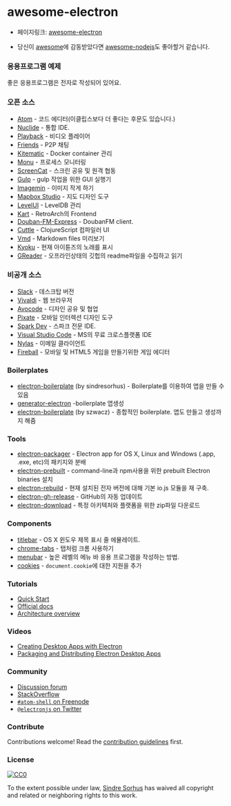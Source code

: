 # awesome-electron
- 페이지링크: [awesome-electron](https://github.com/sindresorhus/awesome-electron)

- 당신이 [awesome](https://github.com/sindresorhus/awesome)에 감동받았다면 [awesome-nodejs](https://github.com/sindresorhus/awesome-nodejs)도 좋아할거 같습니다.

### 응용프로그램 예제 

좋은 응용프로그램은 전자로 작성되어 있어요. 

### 오픈 소스 

- [Atom](https://github.com/atom/atom) - 코드 에디터(이클립스보다 더 좋다는 후문도 있습니다.)
- [Nuclide](http://nuclide.io) - 통합 IDE.
- [Playback](https://github.com/mafintosh/playback) - 비디오 플레이어 
- [Friends](https://github.com/moose-team/friends) - P2P 채팅 
- [Kitematic](https://kitematic.com) - Docker container 관리 
- [Monu](https://github.com/maxogden/monu) - 프로세스 모니터링 
- [ScreenCat](https://github.com/maxogden/screencat) - 스크린 공유 및 원격 협동
- [Gulp](https://github.com/sindresorhus/gulp-app) - gulp 작업을 위한 GUI 실행기 
- [Imagemin](https://github.com/imagemin/imagemin-app) - 이미지 작게 하기 
- [Mapbox Studio](https://github.com/mapbox/mapbox-studio) - 지도 디자인 도구
- [LevelUI](https://github.com/hij1nx/levelui) - LevelDB 관리
- [Kart](https://github.com/maddox/kart) - RetroArch의 Frontend
- [Douban-FM-Express](https://github.com/cyrilis/Douban-FM-Express) - DoubanFM client.
- [Cuttle](https://github.com/oakmac/cuttle) - ClojureScript 컴파일러 UI
- [Vmd](https://github.com/yoshuawuyts/vmd) - Markdown files 미리보기 
- [Kyoku](https://github.com/cheeaun/kyoku) - 현재 아이튠즈의 노래를 표시
- [GReader](https://github.com/Nekle/greader) - 오프라인상태의 깃헙의 readme파일을 수집하고 읽기


### 비공개 소스

- [Slack](https://medium.com/ben-and-dion/how-slack-built-a-well-loved-product-going-against-peter-thiel-and-native-app-fashion-2abbbe5a022f) - 데스크탑 버전 
- [Vivaldi](https://vivaldi.com) - 웹 브라우저
- [Avocode](http://avocode.com) - 디자인 공유 및 협업 
- [Pixate](http://www.pixate.com) - 모바일 인터렉션 디자인 도구 
- [Spark Dev](https://www.spark.io/dev) - 스파크 전문 IDE.
- [Visual Studio Code](https://code.visualstudio.com) - MS의 무료 크로스플랫폼 IDE
- [Nylas](https://www.nylas.com/blog/splitting-the-atom) - 이메일 클라이언트
- [Fireball](http://fireball-x.com/en) - 모바일 및 HTML5 게임을 만들기위한 게임 에디터


### Boilerplates

- [electron-boilerplate](https://github.com/sindresorhus/electron-boilerplate) (by sindresorhus) - Boilerplate를 이용하여 앱을 만들 수 있음
- [generator-electron](https://github.com/sindresorhus/generator-electron) -boilerplate 앱생성 
- [electron-boilerplate](https://github.com/szwacz/electron-boilerplate) (by szwacz) - 종합적인 boilerplate. 앱도 만들고 생성까지 해줌 

### Tools

- [electron-packager](https://github.com/maxogden/electron-packager) - Electron app for OS X, Linux and Windows (.app, .exe, etc)의 패키지와 분배 
- [electron-prebuilt](https://github.com/mafintosh/electron-prebuilt) - command-line과   npm사용을 위한 prebuilt Electron binaries 설치  
- [electron-rebuild](https://github.com/paulcbetts/electron-rebuild) - 현재 설치된 전자 버전에 대해 기본 io.js 모듈을 재 구축.
- [electron-gh-release](https://github.com/jenslind/electron-gh-releases) - GitHub의 자동 업데이트
- [electron-download](https://github.com/maxogden/electron-download) - 특정 아키텍처와 플랫폼을 위한 zip파일 다운로드 

### Components

- [titlebar](https://github.com/kapetan/titlebar) - OS X 윈도우 제목 표시 줄 에뮬레이트.
- [chrome-tabs](https://github.com/adamschwartz/chrome-tabs) - 탭처럼 크롬 사용하기 
- [menubar](https://github.com/maxogden/menubar) - 높은 레벨의 메뉴 바 응용 프로그램을 작성하는 방법.
- [cookies](https://github.com/hstove/electron-cookies) - `document.cookie`에 대한 지원을 추가


### Tutorials

- [Quick Start](https://github.com/atom/electron/blob/master/docs/tutorial/quick-start.md)
- [Official docs](https://github.com/atom/electron/tree/master/docs)
- [Architecture overview](https://github.com/ilyavorobiev/atom-docs/blob/master/atom-shell/Architecture.md)


### Videos

- [Creating Desktop Apps with Electron](https://www.youtube.com/watch?v=ojX5yz35v4M)
- [Packaging and Distributing Electron Desktop Apps](https://www.youtube.com/watch?v=dz5SnmBzBXc)


### Community

- [Discussion forum](https://discuss.atom.io/c/electron)
- [StackOverflow](http://stackoverflow.com/questions/tagged/atom-shell)
- [`#atom-shell` on Freenode](http://webchat.freenode.net/?channels=atom-shell)
- [`@electronjs` on Twitter](https://twitter.com/electronjs)


### Contribute

Contributions welcome! Read the [contribution guidelines](contributing.md) first.


### License

[![CC0](http://i.creativecommons.org/p/zero/1.0/88x31.png)](http://creativecommons.org/publicdomain/zero/1.0/)

To the extent possible under law, [Sindre Sorhus](http://sindresorhus.com) has waived all copyright and related or neighboring rights to this work.
